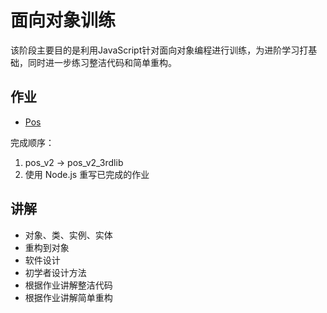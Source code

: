 # 面向对象训练

该阶段主要目的是利用JavaScript针对面向对象编程进行训练，为进阶学习打基础，同时进一步练习整洁代码和简单重构。

## 作业

- [Pos](https://github.com/twa-camp/pos)

完成顺序：
1. pos_v2 -> pos_v2_3rdlib
2. 使用 Node.js 重写已完成的作业

## 讲解

- 对象、类、实例、实体
- 重构到对象
- 软件设计
- 初学者设计方法
- 根据作业讲解整洁代码
- 根据作业讲解简单重构
